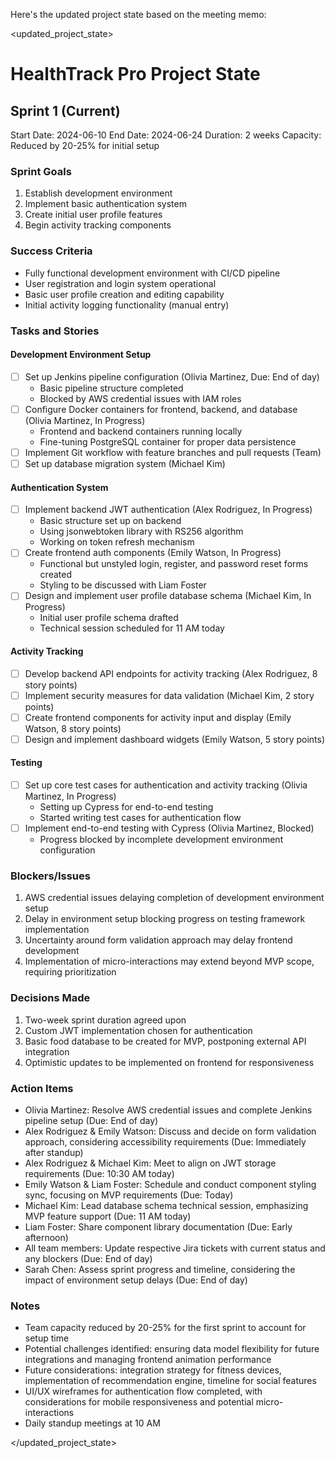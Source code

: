 Here's the updated project state based on the meeting memo:

<updated_project_state>

# HealthTrack Pro Project State

## Sprint 1 (Current)
Start Date: 2024-06-10
End Date: 2024-06-24
Duration: 2 weeks
Capacity: Reduced by 20-25% for initial setup

### Sprint Goals
1. Establish development environment
2. Implement basic authentication system
3. Create initial user profile features
4. Begin activity tracking components

### Success Criteria
- Fully functional development environment with CI/CD pipeline
- User registration and login system operational
- Basic user profile creation and editing capability
- Initial activity logging functionality (manual entry)

### Tasks and Stories

#### Development Environment Setup
- [ ] Set up Jenkins pipeline configuration (Olivia Martinez, Due: End of day)
  - Basic pipeline structure completed
  - Blocked by AWS credential issues with IAM roles
- [ ] Configure Docker containers for frontend, backend, and database (Olivia Martinez, In Progress)
  - Frontend and backend containers running locally
  - Fine-tuning PostgreSQL container for proper data persistence
- [ ] Implement Git workflow with feature branches and pull requests (Team)
- [ ] Set up database migration system (Michael Kim)

#### Authentication System
- [ ] Implement backend JWT authentication (Alex Rodriguez, In Progress)
  - Basic structure set up on backend
  - Using jsonwebtoken library with RS256 algorithm
  - Working on token refresh mechanism
- [ ] Create frontend auth components (Emily Watson, In Progress)
  - Functional but unstyled login, register, and password reset forms created
  - Styling to be discussed with Liam Foster
- [ ] Design and implement user profile database schema (Michael Kim, In Progress)
  - Initial user profile schema drafted
  - Technical session scheduled for 11 AM today

#### Activity Tracking
- [ ] Develop backend API endpoints for activity tracking (Alex Rodriguez, 8 story points)
- [ ] Implement security measures for data validation (Michael Kim, 2 story points)
- [ ] Create frontend components for activity input and display (Emily Watson, 8 story points)
- [ ] Design and implement dashboard widgets (Emily Watson, 5 story points)

#### Testing
- [ ] Set up core test cases for authentication and activity tracking (Olivia Martinez, In Progress)
  - Setting up Cypress for end-to-end testing
  - Started writing test cases for authentication flow
- [ ] Implement end-to-end testing with Cypress (Olivia Martinez, Blocked)
  - Progress blocked by incomplete development environment configuration

### Blockers/Issues
1. AWS credential issues delaying completion of development environment setup
2. Delay in environment setup blocking progress on testing framework implementation
3. Uncertainty around form validation approach may delay frontend development
4. Implementation of micro-interactions may extend beyond MVP scope, requiring prioritization

### Decisions Made
1. Two-week sprint duration agreed upon
2. Custom JWT implementation chosen for authentication
3. Basic food database to be created for MVP, postponing external API integration
4. Optimistic updates to be implemented on frontend for responsiveness

### Action Items
- Olivia Martinez: Resolve AWS credential issues and complete Jenkins pipeline setup (Due: End of day)
- Alex Rodriguez & Emily Watson: Discuss and decide on form validation approach, considering accessibility requirements (Due: Immediately after standup)
- Alex Rodriguez & Michael Kim: Meet to align on JWT storage requirements (Due: 10:30 AM today)
- Emily Watson & Liam Foster: Schedule and conduct component styling sync, focusing on MVP requirements (Due: Today)
- Michael Kim: Lead database schema technical session, emphasizing MVP feature support (Due: 11 AM today)
- Liam Foster: Share component library documentation (Due: Early afternoon)
- All team members: Update respective Jira tickets with current status and any blockers (Due: End of day)
- Sarah Chen: Assess sprint progress and timeline, considering the impact of environment setup delays (Due: End of day)

### Notes
- Team capacity reduced by 20-25% for the first sprint to account for setup time
- Potential challenges identified: ensuring data model flexibility for future integrations and managing frontend animation performance
- Future considerations: integration strategy for fitness devices, implementation of recommendation engine, timeline for social features
- UI/UX wireframes for authentication flow completed, with considerations for mobile responsiveness and potential micro-interactions
- Daily standup meetings at 10 AM

</updated_project_state>